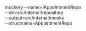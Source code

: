 mockery --name=IAppointmentRepo \
--dir=src/internal/repository \
--output=src/internal/mocks \
--structname=AppointmentRepo

